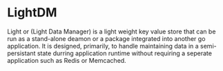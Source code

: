 # LightDM

Light or (Light Data Manager) is a light weight key value store that can be run as a stand-alone deamon or a package integrated into another go application.  It is designed, primarily, to handle maintaining data in a semi-persistant state durring application runtime without requiring a seperate application such as Redis or Memcached.